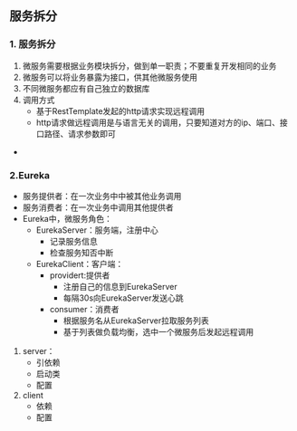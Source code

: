 ## 服务拆分
### 1. 服务拆分
1. 微服务需要根据业务模块拆分，做到单一职责；不要重复开发相同的业务
2. 微服务可以将业务暴露为接口，供其他微服务使用
3. 不同微服务都应有自己独立的数据库
4. 调用方式
	- 基于RestTemplate发起的http请求实现远程调用
	- http请求做远程调用是与语言无关的调用，只要知道对方的ip、端口、接口路径、请求参数即可
-  
### 2.Eureka
- 服务提供者：在一次业务中中被其他业务调用
- 服务消费者：在一次业务中调用其他提供者
- Eureka中，微服务角色：
	- EurekaServer：服务端，注册中心
		- 记录服务信息
		- 检查服务知否中断
	- EurekaClient：客户端：
		- providert:提供者
			- 注册自己的信息到EurekaServer
			- 每隔30s向EurekaServer发送心跳
		- consumer：消费者
			- 根据服务名从EurekaServer拉取服务列表
			- 基于列表做负载均衡，选中一个微服务后发起远程调用
1. server：
	- 引依赖
	- 启动类
	- 配置
2. client
	- 依赖
	- 配置